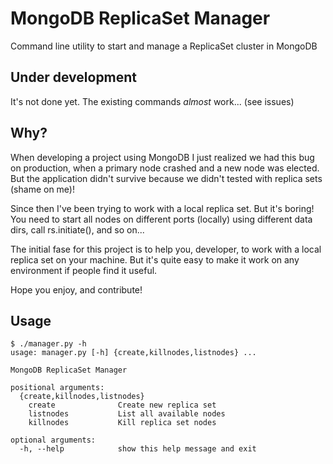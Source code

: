 MongoDB ReplicaSet Manager
==========================

Command line utility to start and manage a ReplicaSet cluster in MongoDB

Under development
-----------------

It's not done yet. The existing commands _almost_ work... (see issues)

Why?
----

When developing a project using MongoDB I just realized we had this bug
on production, when a primary node crashed and a new node was elected.
But the application didn't survive because we didn't tested with replica
sets (shame on me)!

Since then I've been trying to work with a local replica set. But it's 
boring! You need to start all nodes on different ports (locally)
using different data dirs, call rs.initiate(), and so on...

The initial fase for this project is to help you, developer, to work with a
local replica set on your machine. But it's quite easy to make it work
on any environment if people find it useful.

Hope you enjoy, and contribute!

Usage
-----

    $ ./manager.py -h
    usage: manager.py [-h] {create,killnodes,listnodes} ...

    MongoDB ReplicaSet Manager

    positional arguments:
      {create,killnodes,listnodes}
        create              Create new replica set
        listnodes           List all available nodes
        killnodes           Kill replica set nodes

    optional arguments:
      -h, --help            show this help message and exit
